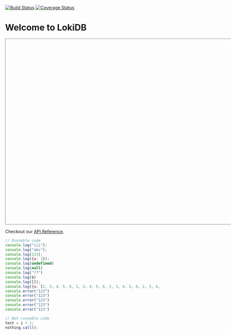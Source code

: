 [![Build Status](https://travis-ci.org/LokiJS-Forge/LokiDB.svg?branch=master)](https://travis-ci.org/LokiJS-Forge/LokiDB)
[![Coverage Status](https://coveralls.io/repos/github/LokiJS-Forge/LokiDB/badge.svg?branch=master)](https://coveralls.io/github/LokiJS-Forge/LokiDB?branch=master)

# Welcome to LokiDB

<div id="container" style="width:800px;height:600px;border:1px solid grey"> </div>

<script>
setTimeout(() => {
require([
		'vs/language/typescript/monaco.contribution'
	], function() {


		// compiler options
        monaco.languages.typescript.typescriptDefaults.setCompilerOptions({
            target: monaco.languages.typescript.ScriptTarget.ES2016,
            allowNonTsExtensions: true,
            moduleResolution: monaco.languages.typescript.ModuleResolutionKind.NodeJs,
            module: monaco.languages.typescript.ModuleKind.UMD,
            noEmit: false,
            typeRoots: ["node_modules/@types"]
        });

		// extra libraries
        monaco.languages.typescript.typescriptDefaults.addExtraLib(
            'export function next() : string { console.log("wow!")',
            'node_modules/@types/external/index.d.ts');

        monaco.languages.typescript.typescriptDefaults.setDiagnosticsOptions({
            noSemanticValidation: false,
            noSyntaxValidation: false
        });
  var editor = monaco.editor.create(document.getElementById('container'), {
			model: monaco.editor.createModel([
			    'import * as x from "external"',
                'const tt : string = x.next()',
				'',
				'/* Game of Life',
				' * Implemented in TypeScript',
				' * To learn more about TypeScript, please visit http://www.typescriptlang.org/',
				' */',
				'console.log("aha")',
				'module Conway {',
				'',
				'	export class Cell {',
				'		public row: number;',
				'		public col: number;',
				'		public live: boolean;',
				'',
				'		constructor(row: number, col: number, live: boolean) {',
				'			this.row = row;',
				'			this.col = col;',
				'			this.live = live',
				'		}',
				'	}',
				'',
				'	export class GameOfLife {',
				'		private gridSize: number;',
				'		private canvasSize: number;',
				'		private lineColor: string;',
				'		private liveColor: string;',
				'		private deadColor: string;',
				'		private initialLifeProbability: number;',
				'		private animationRate: number;',
				'		private cellSize: number;',
				'		private context: CanvasRenderingContext2D;',
				'		private world;',
				'',
				'',
				'		constructor() {',
				'			this.gridSize = 50;',
				'			this.canvasSize = 600;',
				'			this.lineColor = \'#cdcdcd\';',
				'			this.liveColor = \'#666\';',
				'			this.deadColor = \'#eee\';',
				'			this.initialLifeProbability = 0.5;',
				'			this.animationRate = 60;',
				'			this.cellSize = 0;',
				'			this.world = this.createWorld();',
				'			this.circleOfLife();',
				'		}',
				'',
				'		public createWorld() {',
				'			return this.travelWorld( (cell : Cell) =>  {',
				'				cell.live = Math.random() < this.initialLifeProbability;',
				'				return cell;',
				'			});',
				'		}',
				'',
				'		public circleOfLife() : void {',
				'			this.world = this.travelWorld( (cell: Cell) => {',
				'				cell = this.world[cell.row][cell.col];',
				'				this.draw(cell);',
				'				return this.resolveNextGeneration(cell);',
				'			});',
				'			setTimeout( () => {this.circleOfLife()}, this.animationRate);',
				'		}',
				'',
				'		public resolveNextGeneration(cell : Cell) {',
				'			var count = this.countNeighbors(cell);',
				'			var newCell = new Cell(cell.row, cell.col, cell.live);',
				'			if(count < 2 || count > 3) newCell.live = false;',
				'			else if(count == 3) newCell.live = true;',
				'			return newCell;',
				'		}',
				'',
				'		public countNeighbors(cell : Cell) {',
				'			var neighbors = 0;',
				'			for(var row = -1; row <=1; row++) {',
				'				for(var col = -1; col <= 1; col++) {',
				'					if(row == 0 && col == 0) continue;',
				'					if(this.isAlive(cell.row + row, cell.col + col)) {',
				'						neighbors++;',
				'					}',
				'				}',
				'			}',
				'			return neighbors;',
				'		}',
				'',
				'		public isAlive(row : number, col : number) {',
				'			if(row < 0 || col < 0 || row >= this.gridSize || col >= this.gridSize) return false;',
				'			return this.world[row][col].live;',
				'		}',
				'',
				'		public travelWorld(callback) {',
				'			var result = [];',
				'			for(var row = 0; row < this.gridSize; row++) {',
				'				var rowData = [];',
				'				for(var col = 0; col < this.gridSize; col++) {',
				'					rowData.push(callback(new Cell(row, col, false)));',
				'				}',
				'				result.push(rowData);',
				'			}',
				'			return result;',
				'		}',
				'',
				'		public draw(cell : Cell) {',
				'			if(this.context == null) this.context = this.createDrawingContext();',
				'			if(this.cellSize == 0) this.cellSize = this.canvasSize/this.gridSize;',
				'',
				'			this.context.strokeStyle = this.lineColor;',
				'			this.context.strokeRect(cell.row * this.cellSize, cell.col*this.cellSize, this.cellSize, this.cellSize);',
				'			this.context.fillStyle = cell.live ? this.liveColor : this.deadColor;',
				'			this.context.fillRect(cell.row * this.cellSize, cell.col*this.cellSize, this.cellSize, this.cellSize);',
				'		}',
				'',
				'		public createDrawingContext() {',
				'			var canvas = <HTMLCanvasElement> document.getElementById(\'conway-canvas\');',
				'			if(canvas == null) {',
				'					canvas = document.createElement(\'canvas\');',
				'					canvas.id = \'conway-canvas\';',
				'					canvas.width = this.canvasSize;',
				'					canvas.height = this.canvasSize;',
				'					document.body.appendChild(canvas);',
				'			}',
				'			return canvas.getContext(\'2d\');',
				'		}',
				'	}',
				'}',
				'',
				'var game = new Conway.GameOfLife();',

			].join('\n'), 'typescript', new monaco.Uri("model+abc"))
		});
	});
	}, 100);
</script>

Checkout our [API Reference](api/index.html).

```javascript
// Runnable code
console.log("iii");
console.log("abc");
console.log(123);
console.log({a: 2});
console.log(undefined)
console.log(null)
console.log("??")
console.log($)
console.log([]);
console.log({a: [2, 3, 4, 5, 6, 2, 3, 4, 5, 6, 2, 3, 4, 5, 6, 2, 3, 4, 5, 6, 2, 3, 4, 5, 6, 2, 3, 4, 5, 6, 2, 3, 4, 5, 6, 2, 3, 4, 5, 6, 2, 3, 4, 5, 6,2, 3, 4, 5, 6, 2, 3, 4, 5, 6, 2, 3, 4, 5, 6, 2, 3, 4, 5, 6, 2, 3, 4, 5, 6, 2, 3, 4, 5, 6]});
console.error("123")
console.error("123")
console.error("123")
console.error("123")
console.error("123")

```

```javascript
// Not runnable code
test = i + 1;
nothing.call();
```
